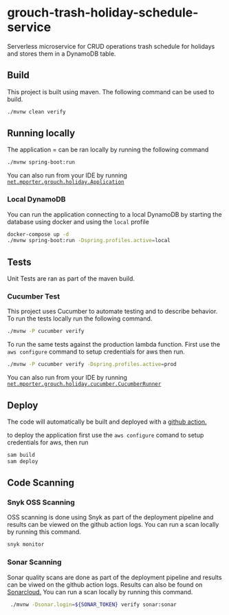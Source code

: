 # grouch-trash-holiday-schedule-service
Serverless microservice for CRUD operations trash schedule for holidays and stores them in a DynamoDB table.

## Build
This project is built using maven. The following command can be used to build.
```bash
./mvnw clean verify
```

## Running locally
The application = can be ran locally by running the following command
```bash
./mvnw spring-boot:run
```
You can also run from your IDE by running [`net.mporter.grouch.holiday.Application`](src/main/java/net/mporter/grouch/holiday/Application.java)

### Local DynamoDB
You can run the application connecting to a local DynamoDB by starting the database using docker and using the `local` profile
```bash
docker-compose up -d
./mvnw spring-boot:run -Dspring.profiles.active=local
```

## Tests
Unit Tests are ran as part of the maven build.

### Cucumber Test
This project uses Cucumber to automate testing and to describe behavior. To run the tests locally run the following command.
 
 ```bash
./mvnw -P cucumber verify 
```

To run the same tests against the production lambda function.
First use the `aws configure` command to setup credentials for aws then run.
```bash
./mvnw -P cucumber verify -Dspring.profiles.active=prod
```

You can also run from your IDE by running [`net.mporter.grouch.holiday.cucumber.CucumberRunner`](src/test/java/net/mporter/grouch/holiday/cucumber/CucumberRunner.java)

## Deploy
The code will automatically be built and deployed with a [github action.](.github/workflows/build.yml)

to deploy the application first use the `aws configure` comand to setup credentials for aws, then run
```bash
sam build
sam deploy
```

## Code Scanning

### Snyk OSS Scanning
OSS scanning is done using Snyk as part of the deployment pipeline and results can be viewed on the github action logs.
You can run a scan locally by running this command.
```bash
snyk monitor
```

### Sonar Scanning
Sonar quality scans are done as part of the deployment pipeline and results can be viwed on the github action logs.
Results can also be found on [Sonarcloud.](https://sonarcloud.io/dashboard?id=grouch-trash-holiday-schedule-service)
You can run a scan locally by running this command.

```bash
 ./mvnw -Dsonar.login=${SONAR_TOKEN} verify sonar:sonar 
```
